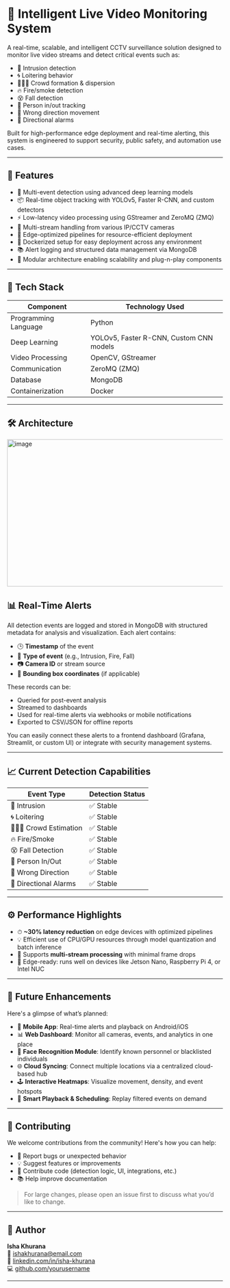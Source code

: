 # 📡 Intelligent Live Video Monitoring System

A real-time, scalable, and intelligent CCTV surveillance solution designed to monitor live video streams and detect critical events such as:

- 🚷 Intrusion detection  
- 🌀 Loitering behavior  
- 🧑‍🤝‍🧑 Crowd formation & dispersion  
- 🔥 Fire/smoke detection  
- 😵 Fall detection  
- 🚶 Person in/out tracking  
- 🚫 Wrong direction movement  
- 📢 Directional alarms  

Built for high-performance edge deployment and real-time alerting, this system is engineered to support security, public safety, and automation use cases.

---

## 🚀 Features

- 🎯 Multi-event detection using advanced deep learning models  
- 📦 Real-time object tracking with YOLOv5, Faster R-CNN, and custom detectors  
- ⚡ Low-latency video processing using GStreamer and ZeroMQ (ZMQ)  
- 📡 Multi-stream handling from various IP/CCTV cameras  
- 🧠 Edge-optimized pipelines for resource-efficient deployment  
- 🐳 Dockerized setup for easy deployment across any environment  
- 📚 Alert logging and structured data management via MongoDB  
- 🧩 Modular architecture enabling scalability and plug-n-play components  

---

## 🧠 Tech Stack

| Component           | Technology Used                            |
|---------------------|---------------------------------------------|
| Programming Language| Python                                      |
| Deep Learning       | YOLOv5, Faster R-CNN, Custom CNN models     |
| Video Processing    | OpenCV, GStreamer                           |
| Communication       | ZeroMQ (ZMQ)                                |
| Database            | MongoDB                                     |
| Containerization    | Docker                                      |

---

## 🛠 Architecture

<img width="706" height="344" alt="image" src="https://github.com/user-attachments/assets/9f2f4be3-dfa2-4a51-bba1-23b7ab54f0a7" />

## 📊 Real-Time Alerts

All detection events are logged and stored in MongoDB with structured metadata for analysis and visualization. Each alert contains:

- 🕒 **Timestamp** of the event  
- 🎯 **Type of event** (e.g., Intrusion, Fire, Fall)  
- 📷 **Camera ID** or stream source  
- 📍 **Bounding box coordinates** (if applicable)  


These records can be:
- Queried for post-event analysis  
- Streamed to dashboards  
- Used for real-time alerts via webhooks or mobile notifications  
- Exported to CSV/JSON for offline reports  

You can easily connect these alerts to a frontend dashboard (Grafana, Streamlit, or custom UI) or integrate with security management systems.

---

## 📈 Current Detection Capabilities

| Event Type         | Detection Status |
|--------------------|------------------|
| 🚷 Intrusion        | ✅ Stable         |
| 🌀 Loitering         | ✅ Stable         |
| 🧑‍🤝‍🧑 Crowd Estimation | ✅ Stable         |
| 🔥 Fire/Smoke       | ✅ Stable         |
| 😵 Fall Detection   | ✅ Stable         |
| 🚶 Person In/Out    | ✅ Stable         |
| 🚫 Wrong Direction  | ✅ Stable         |
| 📢 Directional Alarms | ✅ Stable       |

---

## ⚙️ Performance Highlights

- ⏱ **~30% latency reduction** on edge devices with optimized pipelines  
- 💡 Efficient use of CPU/GPU resources through model quantization and batch inference  
- 🎥 Supports **multi-stream processing** with minimal frame drops  
- 🧠 Edge-ready: runs well on devices like Jetson Nano, Raspberry Pi 4, or Intel NUC  

---

## 🔮 Future Enhancements

Here's a glimpse of what’s planned:

- 📱 **Mobile App**: Real-time alerts and playback on Android/iOS  
- 📊 **Web Dashboard**: Monitor all cameras, events, and analytics in one place  
- 🧠 **Face Recognition Module**: Identify known personnel or blacklisted individuals  
- 🌐 **Cloud Syncing**: Connect multiple locations via a centralized cloud-based hub  
- 🕹️ **Interactive Heatmaps**: Visualize movement, density, and event hotspots  
- 🔄 **Smart Playback & Scheduling**: Replay filtered events on demand  

---

## 🤝 Contributing

We welcome contributions from the community! Here's how you can help:

- 🐞 Report bugs or unexpected behavior  
- 💡 Suggest features or improvements  
- 🔧 Contribute code (detection logic, UI, integrations, etc.)  
- 📚 Help improve documentation

> For large changes, please open an issue first to discuss what you’d like to change.

---

## 👤 Author

**Isha Khurana**  
📧 [ishakhurana@email.com](mailto:ishakhurana@email.com)  
🔗 [linkedin.com/in/isha-khurana](https://linkedin.com/in/isha-khurana)  
💻 [github.com/yourusername](https://github.com/yourusername)



---
